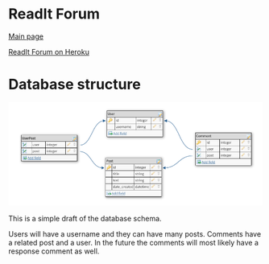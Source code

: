 # ReadIt Forum
[Main page](https://github.com/porrasm/tsoha-2019)

[ReadIt Forum on Heroku](https://readit-forum.herokuapp.com/)

# Database structure

![Database schema](https://github.com/porrasm/tsoha-2019/blob/master/documentation/database_schema_idea.png)

This is a simple draft of the database schema.

Users will have a username and they can have many posts. Comments have a related post and a user. In the future the comments will most likely have a response comment as well.
